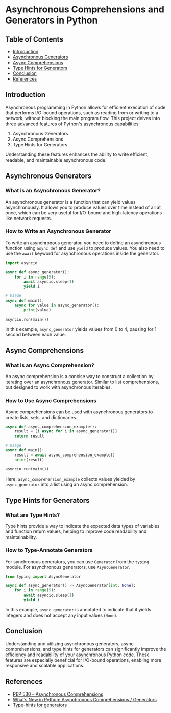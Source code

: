 # Asynchronous Comprehensions and Generators in Python

## Table of Contents

- [Introduction](#introduction)
- [Asynchronous Generators](#asynchronous-generators)
- [Async Comprehensions](#async-comprehensions)
- [Type Hints for Generators](#type-hints-for-generators)
- [Conclusion](#conclusion)
- [References](#references)

## Introduction

Asynchronous programming in Python allows for efficient execution of code that performs I/O-bound operations, such as reading from or writing to a network, without blocking the main program flow. This project delves into three advanced features of Python's asynchronous capabilities:

1. Asynchronous Generators
2. Async Comprehensions
3. Type Hints for Generators

Understanding these features enhances the ability to write efficient, readable, and maintainable asynchronous code.

## Asynchronous Generators

### What is an Asynchronous Generator?

An asynchronous generator is a function that can yield values asynchronously. It allows you to produce values over time instead of all at once, which can be very useful for I/O-bound and high-latency operations like network requests.

### How to Write an Asynchronous Generator

To write an asynchronous generator, you need to define an asynchronous function using `async def` and use `yield` to produce values. You also need to use the `await` keyword for asynchronous operations inside the generator.

```python
import asyncio

async def async_generator():
    for i in range(5):
        await asyncio.sleep(1)
        yield i

# Usage
async def main():
    async for value in async_generator():
        print(value)

asyncio.run(main())
```

In this example, `async_generator` yields values from 0 to 4, pausing for 1 second between each value.

## Async Comprehensions

### What is an Async Comprehension?

An async comprehension is a concise way to construct a collection by iterating over an asynchronous generator. Similar to list comprehensions, but designed to work with asynchronous iterables.

### How to Use Async Comprehensions

Async comprehensions can be used with asynchronous generators to create lists, sets, and dictionaries.

```python
async def async_comprehension_example():
    result = [i async for i in async_generator()]
    return result

# Usage
async def main():
    result = await async_comprehension_example()
    print(result)

asyncio.run(main())
```

Here, `async_comprehension_example` collects values yielded by `async_generator` into a list using an async comprehension.

## Type Hints for Generators

### What are Type Hints?

Type hints provide a way to indicate the expected data types of variables and function return values, helping to improve code readability and maintainability.

### How to Type-Annotate Generators

For synchronous generators, you can use `Generator` from the `typing` module. For asynchronous generators, use `AsyncGenerator`.

```python
from typing import AsyncGenerator

async def async_generator() -> AsyncGenerator[int, None]:
    for i in range(5):
        await asyncio.sleep(1)
        yield i
```

In this example, `async_generator` is annotated to indicate that it yields integers and does not accept any input values (`None`).

## Conclusion

Understanding and utilizing asynchronous generators, async comprehensions, and type hints for generators can significantly improve the efficiency and readability of your asynchronous Python code. These features are especially beneficial for I/O-bound operations, enabling more responsive and scalable applications.

## References

- [PEP 530 – Asynchronous Comprehensions](https://www.python.org/dev/peps/pep-0530/)
- [What’s New in Python: Asynchronous Comprehensions / Generators](https://docs.python.org/3/whatsnew/3.6.html#whatsnew36-pep530)
- [Type-hints for generators](https://www.python.org/dev/peps/pep-0484/#generator-iterators)
